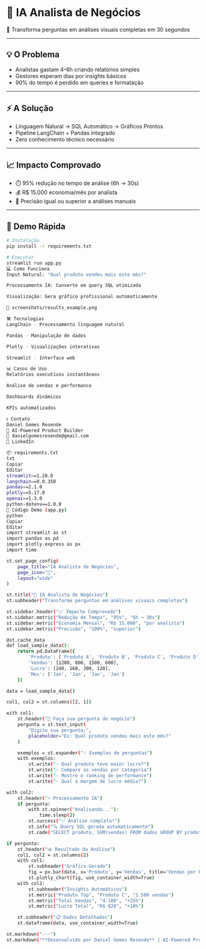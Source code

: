 
# 🧠 IA Analista de Negócios  
🎯 Transforma perguntas em análises visuais completas em 30 segundos  

---

## 💡 O Problema
- Analistas gastam 4–6h criando relatórios simples  
- Gestores esperam dias por insights básicos  
- 90% do tempo é perdido em queries e formatação  

---

## ⚡ A Solução
- Linguagem Natural → SQL Automático → Gráficos Prontos  
- Pipeline LangChain + Pandas integrado  
- Zero conhecimento técnico necessário  

---

## 📈 Impacto Comprovado
- ⏱️ 95% redução no tempo de análise (6h → 30s)  
- 💰 R$ 15.000 economia/mês por analista  
- 🎯 Precisão igual ou superior a análises manuais  

---

## 🚀 Demo Rápida

```bash
# Instalação
pip install -r requirements.txt

# Executar
streamlit run app.py
💻 Como Funciona
Input Natural: "Qual produto vendeu mais este mês?"

Processamento IA: Converte em query SQL otimizada

Visualização: Gera gráfico profissional automaticamente

📸 screenshots/results_example.png

🛠️ Tecnologias
LangChain - Processamento linguagem natural

Pandas - Manipulação de dados

Plotly - Visualizações interativas

Streamlit - Interface web

📊 Casos de Uso
Relatórios executivos instantâneos

Análise de vendas e performance

Dashboards dinâmicos

KPIs automatizados

📞 Contato
Daniel Gomes Resende
🧠 AI-Powered Product Builder
📧 danielgomesresende@gmail.com
🔗 LinkedIn

📦 requirements.txt
txt
Copiar
Editar
streamlit==1.28.0
langchain==0.0.350
pandas==2.1.0
plotly==5.17.0
openai==1.3.0
python-dotenv==1.0.0
🧪 Código Demo (app.py)
python
Copiar
Editar
import streamlit as st
import pandas as pd
import plotly.express as px
import time

st.set_page_config(
    page_title="IA Analista de Negócios",
    page_icon="🧠",
    layout="wide"
)

st.title("🧠 IA Analista de Negócios")
st.subheader("Transforme perguntas em análises visuais completas")

st.sidebar.header("📈 Impacto Comprovado")
st.sidebar.metric("Redução de Tempo", "95%", "6h → 30s")
st.sidebar.metric("Economia Mensal", "R$ 15.000", "por analista")
st.sidebar.metric("Precisão", "100%", "superior")

@st.cache_data
def load_sample_data():
    return pd.DataFrame({
        'Produto': ['Produto A', 'Produto B', 'Produto C', 'Produto D'],
        'Vendas': [1200, 800, 1500, 600],
        'Lucro': [240, 160, 300, 120],
        'Mes': ['Jan', 'Jan', 'Jan', 'Jan']
    })

data = load_sample_data()

col1, col2 = st.columns([2, 1])

with col1:
    st.header("💬 Faça sua pergunta de negócio")
    pergunta = st.text_input(
        "Digite sua pergunta:",
        placeholder="Ex: Qual produto vendeu mais este mês?"
    )

    exemplos = st.expander("💡 Exemplos de perguntas")
    with exemplos:
        st.write("- Qual produto teve maior lucro?")
        st.write("- Compare as vendas por categoria")
        st.write("- Mostre o ranking de performance")
        st.write("- Qual a margem de lucro média?")

with col2:
    st.header("⚡ Processamento IA")
    if pergunta:
        with st.spinner("Analisando..."):
            time.sleep(2)
        st.success("✅ Análise completa!")
        st.info("🔍 Query SQL gerada automaticamente")
        st.code("SELECT produto, SUM(vendas) FROM dados GROUP BY produto ORDER BY vendas DESC")

if pergunta:
    st.header("📊 Resultado da Análise")
    col1, col2 = st.columns(2)
    with col1:
        st.subheader("Gráfico Gerado")
        fig = px.bar(data, x='Produto', y='Vendas', title="Vendas por Produto", color='Vendas')
        st.plotly_chart(fig, use_container_width=True)
    with col2:
        st.subheader("Insights Automáticos")
        st.metric("Produto Top", "Produto C", "1.500 vendas")
        st.metric("Total Vendas", "4.100", "+25%")
        st.metric("Lucro Total", "R$ 820", "+18%")

    st.subheader("📋 Dados Detalhados")
    st.dataframe(data, use_container_width=True)

st.markdown("---")
st.markdown("**Desenvolvido por Daniel Gomes Resende** | AI-Powered Product Builder")
